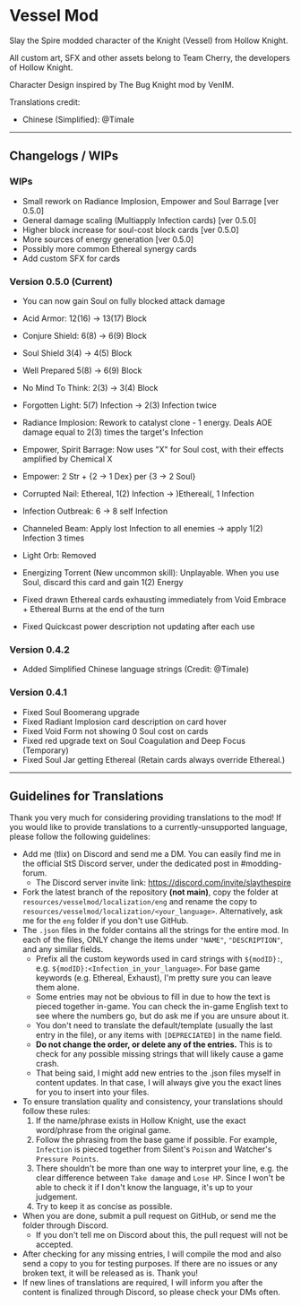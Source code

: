 # Vessel Mod

Slay the Spire modded character of the Knight (Vessel) from Hollow Knight.

All custom art, SFX and other assets belong to Team Cherry, the developers of Hollow Knight.

Character Design inspired by The Bug Knight mod by VenIM.

Translations credit:
- Chinese (Simplified): @Timale

---
## Changelogs / WIPs

### WIPs
- Small rework on Radiance Implosion, Empower and Soul Barrage [ver 0.5.0]
- General damage scaling (Multiapply Infection cards) [ver 0.5.0]
- Higher block increase for soul-cost block cards [ver 0.5.0]
- More sources of energy generation [ver 0.5.0]
- Possibly more common Ethereal synergy cards
- Add custom SFX for cards

### Version 0.5.0 (Current)
- You can now gain Soul on fully blocked attack damage
- Acid Armor: 12(16) -> 13(17) Block
- Conjure Shield: 6(8) -> 6(9) Block
- Soul Shield 3(4) -> 4(5) Block
- Well Prepared 5(8) -> 6(9) Block
- No Mind To Think: 2(3) -> 3(4) Block
- Forgotten Light: 5(7) Infection -> 2(3) Infection twice
- Radiance Implosion: Rework to catalyst clone - 1 energy. Deals AOE damage equal to 2(3) times the target's Infection
- Empower, Spirit Barrage: Now uses "X" for Soul cost, with their effects amplified by Chemical X
- Empower: 2 Str + {2 -> 1 Dex} per {3 -> 2 Soul}
- Corrupted Nail: Ethereal, 1(2) Infection -> )Ethereal(, 1 Infection
- Infection Outbreak: 6 -> 8 self Infection
- Channeled Beam: Apply lost Infection to all enemies -> apply 1(2) Infection 3 times
- Light Orb: Removed
- Energizing Torrent (New uncommon skill): Unplayable. When you use Soul, discard this card and gain 1(2) Energy


- Fixed drawn Ethereal cards exhausting immediately from Void Embrace + Ethereal Burns at the end of the turn
- Fixed Quickcast power description not updating after each use


### Version 0.4.2
- Added Simplified Chinese language strings (Credit: @Timale)

### Version 0.4.1
- Fixed Soul Boomerang upgrade
- Fixed Radiant Implosion card description on card hover
- Fixed Void Form not showing 0 Soul cost on cards
- Fixed red upgrade text on Soul Coagulation and Deep Focus (Temporary)
- Fixed Soul Jar getting Ethereal (Retain cards always override Ethereal.)

---
## Guidelines for Translations
Thank you very much for considering providing translations to the mod! If you would like to provide translations to a currently-unsupported language, please follow the following guidelines:

- Add me (tlix) on Discord and send me a DM. You can easily find me in the official StS Discord server, under the dedicated post in #modding-forum. 
  - The Discord server invite link: https://discord.com/invite/slaythespire
- Fork the latest branch of the repository **(not main)**, copy the folder at `resources/vesselmod/localization/eng` and rename the copy to `resources/vesselmod/localization/<your_language>`. Alternatively, ask me for the `eng` folder if you don't use GitHub.
- The `.json` files in the folder contains all the strings for the entire mod. In each of the files, ONLY change the items under `"NAME"`, `"DESCRIPTION"`, and any similar fields.
  - Prefix all the custom keywords used in card strings with `${modID}:`, e.g. `${modID}:<Infection_in_your_language>`. For base game keywords (e.g. Ethereal, Exhaust), I'm pretty sure you can leave them alone.
  - Some entries may not be obvious to fill in due to how the text is pieced together in-game. You can check the in-game English text to see where the numbers go, but do ask me if you are unsure about it.
  - You don't need to translate the default/template (usually the last entry in the file), or any items with `[DEPRECIATED]` in the name field.
  - **Do not change the order, or delete any of the entries.** This is to check for any possible missing strings that will likely cause a game crash.
  - That being said, I might add new entries to the .json files myself in content updates. In that case, I will always give you the exact lines for you to insert into your files.
- To ensure translation quality and consistency, your translations should follow these rules:
  1. If the name/phrase exists in Hollow Knight, use the exact word/phrase from the original game.
  2. Follow the phrasing from the base game if possible. For example, `Infection` is pieced together from Silent's `Poison` and Watcher's `Pressure Points`.
  3. There shouldn't be more than one way to interpret your line, e.g. the clear difference between `Take damage` and `Lose HP`. Since I won't be able to check it if I don't know the language, it's up to your judgement.
  4. Try to keep it as concise as possible.
- When you are done, submit a pull request on GitHub, or send me the folder through Discord.
  - If you don't tell me on Discord about this, the pull request will not be accepted. 
- After checking for any missing entries, I will compile the mod and also send a copy to you for testing purposes. If there are no issues or any broken text, it will be released as is. Thank you!
- If new lines of translations are required, I will inform you after the content is finalized through Discord, so please check your DMs often.
